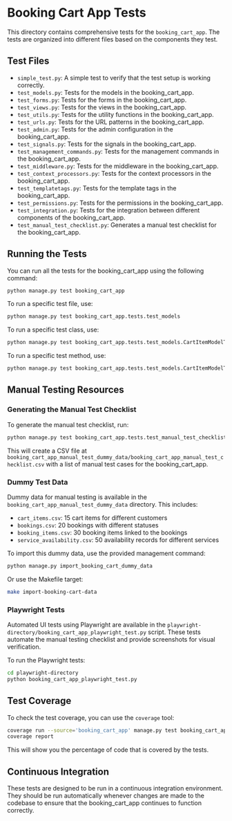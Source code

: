 # Booking Cart App Tests

This directory contains comprehensive tests for the `booking_cart_app`. The tests are organized into different files based on the components they test.

## Test Files

- `simple_test.py`: A simple test to verify that the test setup is working correctly.
- `test_models.py`: Tests for the models in the booking_cart_app.
- `test_forms.py`: Tests for the forms in the booking_cart_app.
- `test_views.py`: Tests for the views in the booking_cart_app.
- `test_utils.py`: Tests for the utility functions in the booking_cart_app.
- `test_urls.py`: Tests for the URL patterns in the booking_cart_app.
- `test_admin.py`: Tests for the admin configuration in the booking_cart_app.
- `test_signals.py`: Tests for the signals in the booking_cart_app.
- `test_management_commands.py`: Tests for the management commands in the booking_cart_app.
- `test_middleware.py`: Tests for the middleware in the booking_cart_app.
- `test_context_processors.py`: Tests for the context processors in the booking_cart_app.
- `test_templatetags.py`: Tests for the template tags in the booking_cart_app.
- `test_permissions.py`: Tests for the permissions in the booking_cart_app.
- `test_integration.py`: Tests for the integration between different components of the booking_cart_app.
- `test_manual_test_checklist.py`: Generates a manual test checklist for the booking_cart_app.

## Running the Tests

You can run all the tests for the booking_cart_app using the following command:

```bash
python manage.py test booking_cart_app
```

To run a specific test file, use:

```bash
python manage.py test booking_cart_app.tests.test_models
```

To run a specific test class, use:

```bash
python manage.py test booking_cart_app.tests.test_models.CartItemModelTest
```

To run a specific test method, use:

```bash
python manage.py test booking_cart_app.tests.test_models.CartItemModelTest.test_cart_item_creation
```

## Manual Testing Resources

### Generating the Manual Test Checklist

To generate the manual test checklist, run:

```bash
python manage.py test booking_cart_app.tests.test_manual_test_checklist
```

This will create a CSV file at `booking_cart_app_manual_test_dummy_data/booking_cart_app_manual_test_checklist.csv` with a list of manual test cases for the booking_cart_app.

### Dummy Test Data

Dummy data for manual testing is available in the `booking_cart_app_manual_test_dummy_data` directory. This includes:

- `cart_items.csv`: 15 cart items for different customers
- `bookings.csv`: 20 bookings with different statuses
- `booking_items.csv`: 30 booking items linked to the bookings
- `service_availability.csv`: 50 availability records for different services

To import this dummy data, use the provided management command:

```bash
python manage.py import_booking_cart_dummy_data
```

Or use the Makefile target:

```bash
make import-booking-cart-data
```

### Playwright Tests

Automated UI tests using Playwright are available in the `playwright-directory/booking_cart_app_playwright_test.py` script. These tests automate the manual testing checklist and provide screenshots for visual verification.

To run the Playwright tests:

```bash
cd playwright-directory
python booking_cart_app_playwright_test.py
```

## Test Coverage

To check the test coverage, you can use the `coverage` tool:

```bash
coverage run --source='booking_cart_app' manage.py test booking_cart_app
coverage report
```

This will show you the percentage of code that is covered by the tests.

## Continuous Integration

These tests are designed to be run in a continuous integration environment. They should be run automatically whenever changes are made to the codebase to ensure that the booking_cart_app continues to function correctly.
